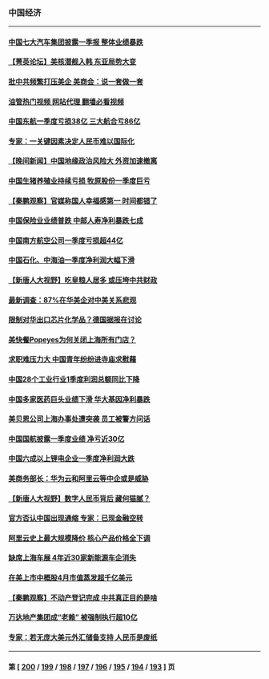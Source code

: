 ### 中国经济
---
#### [中国七大汽车集团披露一季报 整体业绩暴跌](../../pages/ncid283/n13984011.md?04290845) 
#### [【菁英论坛】美核潜舰入韩 东亚局势大变](../../pages/ncid283/n13984009.md?04290845) 
#### [批中共频繁打压美企 美商会：说一套做一套](../../pages/ncid283/n13983961.md?04290845) 
#### [油管热门视频 网站代理 翻墙必看视频](http://138.2.39.72:81/youtube.html?epic-marker?04290845)
#### [中国东航一季度亏损38亿 三大航合亏86亿](../../pages/ncid283/n13983922.md?04290845) 
#### [专家：一关键因素决定人民币难以国际化](../../pages/ncid283/n13983612.md?04290845) 
#### [【晚间新闻】中国地缘政治风险大 外资加速撤离](../../pages/ncid283/n13983577.md?04290845) 
#### [中国生猪养殖业持续亏损 牧原股份一季度巨亏](../../pages/ncid283/n13983234.md?04290845) 
#### [【秦鹏观察】官媒称国人幸福感第一 时间都错了](../../pages/ncid283/n13983216.md?04290845) 
#### [中国保险业业绩普跌 中邮人寿净利暴跌七成](../../pages/ncid283/n13983204.md?04290845) 
#### [中国南方航空公司一季度亏损超44亿](../../pages/ncid283/n13983150.md?04290845) 
#### [中国石化、中海油一季度净利润大幅下滑](../../pages/ncid283/n13983139.md?04290845) 
#### [【新唐人大视野】吃皇粮人居多 或压垮中共财政](../../pages/ncid283/n13983024.md?04290845) 
#### [最新调查：87%在华美企对中美关系悲观](../../pages/ncid283/n13982885.md?04290845) 
#### [限制对华出口芯片化学品？德国据报在讨论](../../pages/ncid283/n13982867.md?04290845) 
#### [美快餐Popeyes为何关闭上海所有门店？](../../pages/ncid283/n13982948.md?04290845) 
#### [求职难压力大 中国青年纷纷进寺庙求慰藉](../../pages/ncid283/n13982684.md?04290845) 
#### [中国28个工业行业1季度利润总额同比下降](../../pages/ncid283/n13982745.md?04290845) 
#### [中国多家医药巨头业绩下滑 华大基因净利暴跌](../../pages/ncid283/n13982355.md?04290845) 
#### [美贝恩公司上海办事处遭突袭 员工被警方问话](../../pages/ncid283/n13982485.md?04290845) 
#### [中国国航披露一季度业绩 净亏近30亿](../../pages/ncid283/n13982413.md?04290845) 
#### [中国六成以上锂电企业一季度净利润大跌](../../pages/ncid283/n13982386.md?04290845) 
#### [美商务部长：华为云和阿里云等中企或是威胁](../../pages/ncid283/n13982359.md?04290845) 
#### [【新唐人大视野】数字人民币背后 藏何猫腻？](../../pages/ncid283/n13982287.md?04290845) 
#### [官方否认中国出现通缩 专家：已现金融空转](../../pages/ncid283/n13982271.md?04290845) 
#### [阿里云史上最大规模降价 核心产品价格全下调](../../pages/ncid283/n13982054.md?04290845) 
#### [缺席上海车展 4年近30家新能源车企消失](../../pages/ncid283/n13981952.md?04290845) 
#### [在美上市中概股4月市值蒸发超千亿美元](../../pages/ncid283/n13981756.md?04290845) 
#### [【秦鹏观察】不动产登记完成 中共真正目的是啥](../../pages/ncid283/n13981623.md?04290845) 
#### [万达地产集团成“老赖” 被强制执行超10亿](../../pages/ncid283/n13981661.md?04290845) 
#### [专家：若无庞大美元外汇储备支持 人民币是废纸](../../pages/ncid283/n13981559.md?04290845) 

---
#### 第 [ [200](./200.md?04290845) / [199](./199.md?04290845) / [198](./198.md?04290845) / [197](./197.md?04290845) / [196](./196.md?04290845) / [195](./195.md?04290845) / [194](./194.md?04290845) / [193](./193.md?04290845) ] 页
